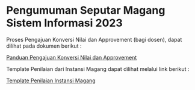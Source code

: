 # Pengumuman Seputar Magang Sistem Informasi 2023

Proses Pengajuan Konversi Nilai dan Approvement (bagi dosen), dapat dilihat pada dokumen berikut :

[Panduan Pengajuan Konversi Nilai dan Approvement](https://drive.google.com/file/d/1N1eb7SGkK7sPhhN33vItrSbqRWwT8BC_/view?usp=share_link)


Template Penilaian dari Instansi Magang dapat dilihat melalui link berikut :

[Template Penilaian Instansi Magang](https://docs.google.com/document/d/160O5I1lSceO7ESRx-jF9rZy0M7E6xbJckxU-K9kZ1Ss/edit?usp=sharing)
